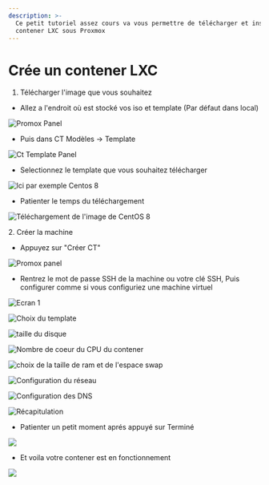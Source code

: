 ```yaml
---
description: >-
  Ce petit tutoriel assez cours va vous permettre de télécharger et installer un
  contener LXC sous Proxmox
---
```


# Crée un contener LXC



1. Télécharger l'image que vous souhaitez

* Allez a l'endroit où est stocké vos iso et template (Par défaut dans local)

![Promox Panel](<.gitbook/assets/image (10).png>)

* Puis dans CT Modèles -> Template

![Ct Template Panel](<.gitbook/assets/image (4).png>)

* Selectionnez le template que vous souhaitez télécharger

![Ici par exemple Centos 8](<.gitbook/assets/image (1).png>)

* Patienter le temps du téléchargement

![Téléchargement de l'image de CentOS 8](<.gitbook/assets/image (5).png>)

2\. Créer la machine

* Appuyez sur "Créer CT"

![Promox panel](<.gitbook/assets/image (9).png>)

* Rentrez le mot de passe SSH de la machine ou votre clé SSH, Puis configurer comme si vous configuriez une machine virtuel

&#x20;

![Ecran 1](.gitbook/assets/image.png)

![Choix du template](<.gitbook/assets/image (3).png>)

![taille du disque](<.gitbook/assets/image (8).png>)

![Nombre de coeur du CPU du contener](<.gitbook/assets/image (6).png>)

![choix de la taille de ram et de l'espace swap](<.gitbook/assets/image (11).png>)

![Configuration du réseau](<.gitbook/assets/image (2).png>)

![Configuration des DNS](<.gitbook/assets/image (7).png>)

![Récapitulation](<.gitbook/assets/image (14).png>)

* Patienter un petit moment aprés appuyé sur Terminé

![](<.gitbook/assets/image (12).png>)

* Et voila votre contener est en fonctionnement

![](<.gitbook/assets/image (13).png>)
